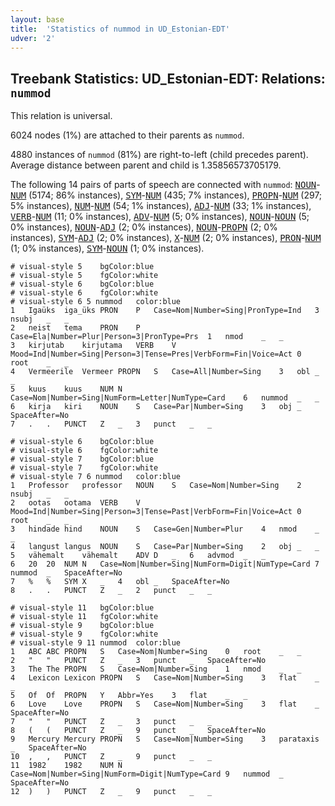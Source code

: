 ```yaml
---
layout: base
title:  'Statistics of nummod in UD_Estonian-EDT'
udver: '2'
---
```


## Treebank Statistics: UD_Estonian-EDT: Relations: `nummod`

This relation is universal.

6024 nodes (1%) are attached to their parents as `nummod`.

4880 instances of `nummod` (81%) are right-to-left (child precedes parent).
Average distance between parent and child is 1.35856573705179.

The following 14 pairs of parts of speech are connected with `nummod`: <tt><a href="et_edt-pos-NOUN.html">NOUN</a></tt>-<tt><a href="et_edt-pos-NUM.html">NUM</a></tt> (5174; 86% instances), <tt><a href="et_edt-pos-SYM.html">SYM</a></tt>-<tt><a href="et_edt-pos-NUM.html">NUM</a></tt> (435; 7% instances), <tt><a href="et_edt-pos-PROPN.html">PROPN</a></tt>-<tt><a href="et_edt-pos-NUM.html">NUM</a></tt> (297; 5% instances), <tt><a href="et_edt-pos-NUM.html">NUM</a></tt>-<tt><a href="et_edt-pos-NUM.html">NUM</a></tt> (54; 1% instances), <tt><a href="et_edt-pos-ADJ.html">ADJ</a></tt>-<tt><a href="et_edt-pos-NUM.html">NUM</a></tt> (33; 1% instances), <tt><a href="et_edt-pos-VERB.html">VERB</a></tt>-<tt><a href="et_edt-pos-NUM.html">NUM</a></tt> (11; 0% instances), <tt><a href="et_edt-pos-ADV.html">ADV</a></tt>-<tt><a href="et_edt-pos-NUM.html">NUM</a></tt> (5; 0% instances), <tt><a href="et_edt-pos-NOUN.html">NOUN</a></tt>-<tt><a href="et_edt-pos-NOUN.html">NOUN</a></tt> (5; 0% instances), <tt><a href="et_edt-pos-NOUN.html">NOUN</a></tt>-<tt><a href="et_edt-pos-ADJ.html">ADJ</a></tt> (2; 0% instances), <tt><a href="et_edt-pos-NOUN.html">NOUN</a></tt>-<tt><a href="et_edt-pos-PROPN.html">PROPN</a></tt> (2; 0% instances), <tt><a href="et_edt-pos-SYM.html">SYM</a></tt>-<tt><a href="et_edt-pos-ADJ.html">ADJ</a></tt> (2; 0% instances), <tt><a href="et_edt-pos-X.html">X</a></tt>-<tt><a href="et_edt-pos-NUM.html">NUM</a></tt> (2; 0% instances), <tt><a href="et_edt-pos-PRON.html">PRON</a></tt>-<tt><a href="et_edt-pos-NUM.html">NUM</a></tt> (1; 0% instances), <tt><a href="et_edt-pos-SYM.html">SYM</a></tt>-<tt><a href="et_edt-pos-NOUN.html">NOUN</a></tt> (1; 0% instances).


~~~ conllu
# visual-style 5	bgColor:blue
# visual-style 5	fgColor:white
# visual-style 6	bgColor:blue
# visual-style 6	fgColor:white
# visual-style 6 5 nummod	color:blue
1	Igaüks	iga_üks	PRON	P	Case=Nom|Number=Sing|PronType=Ind	3	nsubj	_	_
2	neist	tema	PRON	P	Case=Ela|Number=Plur|Person=3|PronType=Prs	1	nmod	_	_
3	kirjutab	kirjutama	VERB	V	Mood=Ind|Number=Sing|Person=3|Tense=Pres|VerbForm=Fin|Voice=Act	0	root	_	_
4	Vermeerile	Vermeer	PROPN	S	Case=All|Number=Sing	3	obl	_	_
5	kuus	kuus	NUM	N	Case=Nom|Number=Sing|NumForm=Letter|NumType=Card	6	nummod	_	_
6	kirja	kiri	NOUN	S	Case=Par|Number=Sing	3	obj	_	SpaceAfter=No
7	.	.	PUNCT	Z	_	3	punct	_	_

~~~


~~~ conllu
# visual-style 6	bgColor:blue
# visual-style 6	fgColor:white
# visual-style 7	bgColor:blue
# visual-style 7	fgColor:white
# visual-style 7 6 nummod	color:blue
1	Professor	professor	NOUN	S	Case=Nom|Number=Sing	2	nsubj	_	_
2	ootas	ootama	VERB	V	Mood=Ind|Number=Sing|Person=3|Tense=Past|VerbForm=Fin|Voice=Act	0	root	_	_
3	hindade	hind	NOUN	S	Case=Gen|Number=Plur	4	nmod	_	_
4	langust	langus	NOUN	S	Case=Par|Number=Sing	2	obj	_	_
5	vähemalt	vähemalt	ADV	D	_	6	advmod	_	_
6	20	20	NUM	N	Case=Nom|Number=Sing|NumForm=Digit|NumType=Card	7	nummod	_	SpaceAfter=No
7	%	%	SYM	X	_	4	obl	_	SpaceAfter=No
8	.	.	PUNCT	Z	_	2	punct	_	_

~~~


~~~ conllu
# visual-style 11	bgColor:blue
# visual-style 11	fgColor:white
# visual-style 9	bgColor:blue
# visual-style 9	fgColor:white
# visual-style 9 11 nummod	color:blue
1	ABC	ABC	PROPN	S	Case=Nom|Number=Sing	0	root	_	_
2	"	"	PUNCT	Z	_	3	punct	_	SpaceAfter=No
3	The	The	PROPN	S	Case=Nom|Number=Sing	1	nmod	_	_
4	Lexicon	Lexicon	PROPN	S	Case=Nom|Number=Sing	3	flat	_	_
5	Of	Of	PROPN	Y	Abbr=Yes	3	flat	_	_
6	Love	Love	PROPN	S	Case=Nom|Number=Sing	3	flat	_	SpaceAfter=No
7	"	"	PUNCT	Z	_	3	punct	_	_
8	(	(	PUNCT	Z	_	9	punct	_	SpaceAfter=No
9	Mercury	Mercury	PROPN	S	Case=Nom|Number=Sing	3	parataxis	_	SpaceAfter=No
10	,	,	PUNCT	Z	_	9	punct	_	_
11	1982	1982	NUM	N	Case=Nom|Number=Sing|NumForm=Digit|NumType=Card	9	nummod	_	SpaceAfter=No
12	)	)	PUNCT	Z	_	9	punct	_	_

~~~


